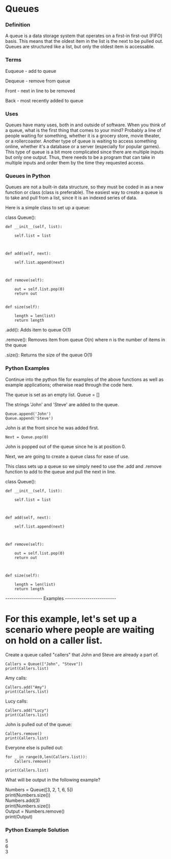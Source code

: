 # Queues

### Definition

A queue is a data storage system that operates on a first-in first-out (FIFO) basis.  This means that the oldest item in the list is the next to be pulled out.
Queues are structured like a list, but only the oldest item is accessable.  



### Terms

Euqueue - add to queue

Dequeue - remove from queue 

Front - next in line to be removed

Back - most recently added to queue



### Uses

Queues have many uses, both in and outside of software.  When you think of a queue, what is the first thing that comes to your mind?  Probably a line of people waiting for something,
whether it is a grocery store, movie theater, or a rollercoaster.  Another type of queue is waiting to access something online, whether it's a database or a server (especially for popular games).  
This type of queue is a bit more complicated since there are multiple inputs but only one output.  Thus, there needs to be a program that can take in multiple inputs and order them by the time they
requested access.



### Queues in Python

Queues are not a built-in data structure, so they must be coded in as a new function or class (class is preferable).
The easiest way to create a queue is to take and pull from a list, since it is an indexed series of data.

Here is a simple class to set up a queue:

class Queue():
    
    def __init__(self, list):
    
        self.list = list
    
    
    
    def add(self, next):
    
        self.list.append(next)
    
    
    
    def remove(self):
        
        out = self.list.pop(0)
        return out
    

    def size(self):

        length = len(list)
        return length

.add(): Adds item to queue
O(1)

.remove(): Removes item from queue
O(n) where n is the number of items in the queue

.size(): Returns the size of the queue
O(1)



### Python Examples

Continue into the python file for examples of the above functions as well as example applications; otherwise read through the code here.

The queue is set as an empty list.
    Queue = []

The strings 'John' and 'Steve' are added to the queue.

    Queue.append('John')
    Queue.append('Steve')

John is at the front since he was added first.

    Next = Queue.pop(0)

John is popped out of the queue since he is at position 0.

Next, we are going to create a queue class for ease of use.

This class sets up a queue so we simply need to use the .add and .remove function to add to the queue and pull the next in line.

class Queue():
    
    def __init__(self, list):
    
        self.list = list
    
    
    
    def add(self, next):
    
        self.list.append(next)
    
    
    
    def remove(self):
        
        out = self.list.pop(0)
        return out
    
    

    def size(self):
    
        length = len(list)
        return length

------------------ Examples -------------------------


# For this example, let's set up a scenario where people are waiting on hold on a caller list.

Create a queue called "callers" that John and Steve are already a part of.

    Callers = Queue(["John", "Steve"])
    print(Callers.list)


Amy calls:

    Callers.add("Amy")
    print(Callers.list)


Lucy calls:

    Callers.add("Lucy")
    print(Callers.list)


John is pulled out of the queue:

    Callers.remove()
    print(Callers.list)


Everyone else is pulled out:

    for _ in range(0,len(Callers.list)):
        Callers.remove()

    print(Callers.list)




What will be output in the following example?

Numbers = Queue([3, 2, 1, 6, 5])\
print(Numbers.size())\
Numbers.add(3)\
print(Numbers.size())\
Output = Numbers.remove()\
print(Output)



### Python Example Solution

5\
6\
3